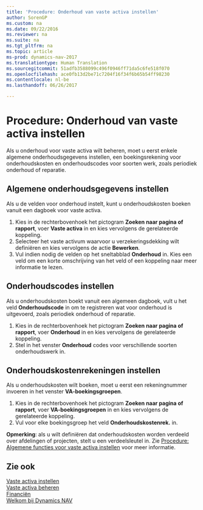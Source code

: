 ```yaml
---
title: 'Procedure: Onderhoud van vaste activa instellen'
author: SorenGP
ms.custom: na
ms.date: 09/22/2016
ms.reviewer: na
ms.suite: na
ms.tgt_pltfrm: na
ms.topic: article
ms-prod: dynamics-nav-2017
ms.translationtype: Human Translation
ms.sourcegitcommit: 51adfb3588099c496f0946ff71da5c6fe518f070
ms.openlocfilehash: ace0fb13d2be71c7204f16f34f6b65b54ff98230
ms.contentlocale: nl-be
ms.lasthandoff: 06/26/2017

---
```


# <a name="how-to-set-up-fixed-asset-maintenance"></a>Procedure: Onderhoud van vaste activa instellen
Als u onderhoud voor vaste activa wilt beheren, moet u eerst enkele algemene onderhoudsgegevens instellen, een boekingsrekening voor onderhoudskosten en onderhoudscodes voor soorten werk, zoals periodiek onderhoud of reparatie.

## <a name="to-set-up-general-maintenance-information"></a>Algemene onderhoudsgegevens instellen
Als u de velden voor onderhoud instelt, kunt u onderhoudskosten boeken vanuit een dagboek voor vaste activa.
1. Kies in de rechterbovenhoek het pictogram **Zoeken naar pagina of rapport**, voer **Vaste activa** in en kies vervolgens de gerelateerde koppeling.
2. Selecteer het vaste activum waarvoor u verzekeringsdekking wilt definiëren en kies vervolgens de actie **Bewerken**.
3. Vul indien nodig de velden op het sneltabblad **Onderhoud** in. Kies een veld om een korte omschrijving van het veld of een koppeling naar meer informatie te lezen.

## <a name="to-set-up-maintenance-codes"></a>Onderhoudscodes instellen  
Als u onderhoudskosten boekt vanuit een algemeen dagboek, vult u het veld **Onderhoudscode** in om te registreren wat voor onderhoud is uitgevoerd, zoals periodiek onderhoud of reparatie.
1. Kies in de rechterbovenhoek het pictogram **Zoeken naar pagina of rapport**, voer **Onderhoud** in en kies vervolgens de gerelateerde koppeling.
2. Stel in het venster **Onderhoud** codes voor verschillende soorten onderhoudswerk in.

## <a name="to-set-up-maintenance-expense-accounts"></a>Onderhoudskostenrekeningen instellen  
Als u onderhoudskosten wilt boeken, moet u eerst een rekeningnummer invoeren in het venster **VA-boekingsgroepen**.
1. Kies in de rechterbovenhoek het pictogram **Zoeken naar pagina of rapport**, voer **VA-boekingsgroepen** in en kies vervolgens de gerelateerde koppeling.
2. Vul voor elke boekingsgroep het veld **Onderhoudskostenrek.** in.

**Opmerking**: als u wilt definiëren dat onderhoudskosten worden verdeeld over afdelingen of projecten, stelt u een verdeelsleutel in. Zie [Procedure: Algemene functies voor vaste activa instellen](fa-how-setup-general.md) voor meer informatie.

## <a name="see-also"></a>Zie ook
[Vaste activa instellen](fa-setup.md)  
[Vaste activa beheren](fa-manage.md)  
[Financiën](finance-setup.md)  
[Welkom bij Dynamics NAV](across-get-started.md)

